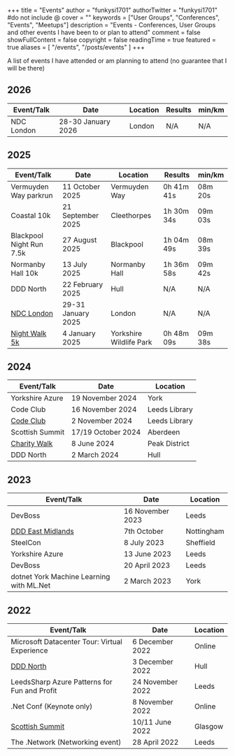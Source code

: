 +++
title = "Events"
author = "funkysi1701"
authorTwitter = "funkysi1701" #do not include @
cover = ""
keywords = ["User Groups", "Conferences", "Events", "Meetups"]
description = "Events - Conferences, User Groups and other events I have been to or plan to attend"
comment = false
showFullContent = false
copyright = false
readingTime = true
featured = true
aliases = [
    "/events",
    "/posts/events"
]
+++

A list of events I have attended or am planning to attend (no guarantee that I will be there)

## 2026

| Event/Talk | Date                | Location                | Results    | min/km  |
|------------|---------------------|-------------------------|------------|---------|
| NDC London | 28-30 January 2026  | London                  | N/A        | N/A     |

## 2025

| Event/Talk                                                                | Date                | Location                | Results    | min/km  |
|---------------------------------------------------------------------------|---------------------|-------------------------|------------|---------|
| Vermuyden Way parkrun                                                     | 11 October 2025     | Vermuyden Way           | 0h 41m 41s | 08m 20s |
| Coastal 10k                                                               | 21 September 2025   | Cleethorpes             | 1h 30m 34s | 09m 03s |
| Blackpool Night Run 7.5k                                                  | 27 August 2025      | Blackpool               | 1h 04m 49s | 08m 39s |
| Normanby Hall 10k                                                         | 13 July 2025        | Normanby Hall           | 1h 36m 58s | 09m 42s |
| DDD North                                                                 | 22 February 2025    | Hull                    | N/A        | N/A     |
| [NDC London](https://www.funkysi1701.com/posts/2025/volunteering-at-ndc/) | 29-31 January 2025  | London                  | N/A        | N/A     |
| [Night Walk 5k](https://runforwildlife.com/run-for-wildlife-night-5k)     | 4 January 2025      | Yorkshire Wildlife Park | 0h 48m 09s | 09m 38s |

## 2024

| Event/Talk                               | Date               | Location      |
|------------------------------------------|--------------------|---------------|
| Yorkshire Azure                          | 19 November 2024   | York          |
| Code Club                                | 16 November 2024   | Leeds Library |
| [Code Club](/posts/2024/codeclub)        | 2 November 2024    | Leeds Library |
| Scottish Summit                          | 17/19 October 2024 | Aberdeen      |
| [Charity Walk](/posts/2024/charity-hike) | 8 June 2024        | Peak District |
| DDD North                                | 2 March 2024       | Hull          |

## 2023

| Event/Talk                                         | Date             | Location   |
|----------------------------------------------------|------------------|------------|
| DevBoss                                            | 16 November 2023 | Leeds      |
| [DDD East Midlands](/posts/2023/ddd-east-midlands) | 7th October      | Nottingham |
| SteelCon                                           | 8 July 2023      | Sheffield  |
| Yorkshire Azure                                    | 13 June 2023     | Leeds      |
| DevBoss                                            | 20 April 2023    | Leeds      |
| dotnet York Machine Learning with ML.Net           | 2 March 2023     | York       |

## 2022

| Event/Talk                                         | Date             | Location |
|----------------------------------------------------|------------------|----------|
| Microsoft Datacenter Tour: Virtual Experience      | 6 December 2022  | Online   |
| [DDD North](/posts/2022/ddd-north)                 | 3 December 2022  | Hull     |
| LeedsSharp Azure Patterns for Fun and Profit       | 24 November 2022 | Leeds    |
| .Net Conf (Keynote only)                           | 8 November 2022  | Online   |
| [Scottish Summit](/posts/2022/scottishsummit/)     | 10/11 June 2022  | Glasgow  |
| The .Network (Networking event)                    | 28 April 2022    | Leeds    |
